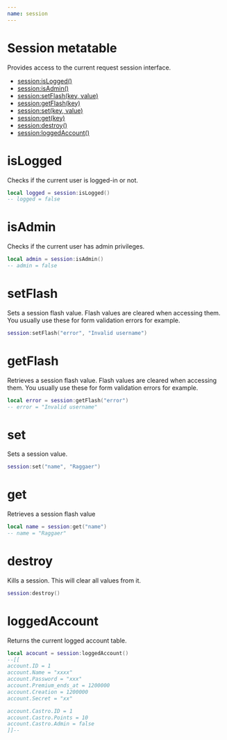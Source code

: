 ```yaml
---
name: session
---
```


# Session metatable

Provides access to the current request session interface.

- [session:isLogged()](#islogged)
- [session:isAdmin()](#isadmin)
- [session:setFlash(key, value)](#setflash)
- [session:getFlash(key)](#getflash)
- [session:set(key, value)](#set)
- [session:get(key)](#get)
- [session:destroy()](#destroy)
- [session:loggedAccount()](#loggedaccount)

# isLogged

Checks if the current user is logged-in or not.

```lua
local logged = session:isLogged()
-- logged = false
```

# isAdmin

Checks if the current user has admin privileges.

```lua
local admin = session:isAdmin()
-- admin = false
```

# setFlash

Sets a session flash value. Flash values are cleared when accessing them. You usually use these for form validation errors for example.

```lua
session:setFlash("error", "Invalid username")
```

# getFlash

Retrieves a session flash value. Flash values are cleared when accessing them. You usually use these for form validation errors for example.

```lua
local error = session:getFlash("error")
-- error = "Invalid username"
```

# set

Sets a session value.

```lua
session:set("name", "Raggaer")
```

# get

Retrieves a session flash value

```lua
local name = session:get("name")
-- name = "Raggaer"
```

# destroy

Kills a session. This will clear all values from it.

```lua
session:destroy()
```

# loggedAccount

Returns the current logged account table.

```lua
local acocunt = session:loggedAccount()
--[[
account.ID = 1
account.Name = "xxxx"
account.Password = "xxx"
account.Premium_ends_at = 1200000
account.Creation = 1200000
account.Secret = "xx"

account.Castro.ID = 1
account.Castro.Points = 10
account.Castro.Admin = false
]]--
```